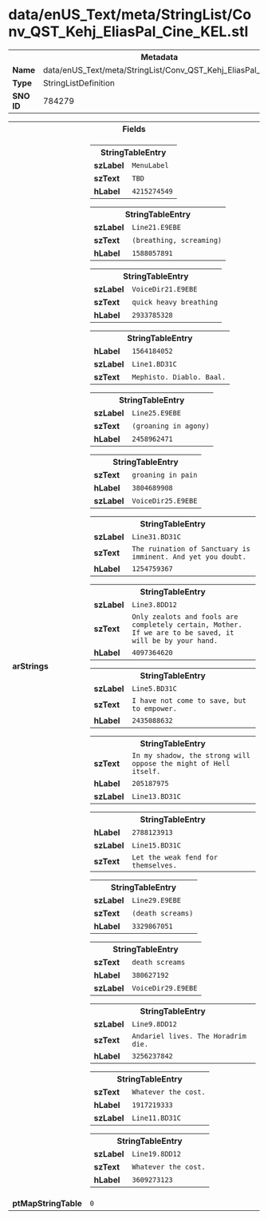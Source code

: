 <h1>data/enUS_Text/meta/StringList/Conv_QST_Kehj_EliasPal_Cine_KEL.stl</h1><table><tr><th colspan="100%">Metadata</th></tr><tr><td><b>Name</b></td><td>data/enUS_Text/meta/StringList/Conv_QST_Kehj_EliasPal_Cine_KEL.stl</td></tr><tr><td><b>Type</b></td><td>StringListDefinition</td></tr><tr><td><b>SNO ID</b></td><td>784279</td></tr></table>

<table><tr><th colspan="100%">Fields</th></tr><tr><td><b>arStrings</b></td><td><table><tr><th colspan="100%">StringTableEntry</th></tr><tr><td><b>szLabel</b></td><td><code>MenuLabel</code></td></tr><tr><td><b>szText</b></td><td><code>TBD</code></td></tr><tr><td><b>hLabel</b></td><td><code>4215274549</code></td></tr></table>


<table><tr><th colspan="100%">StringTableEntry</th></tr><tr><td><b>szLabel</b></td><td><code>Line21.E9EBE</code></td></tr><tr><td><b>szText</b></td><td><code>(breathing, screaming)</code></td></tr><tr><td><b>hLabel</b></td><td><code>1588057891</code></td></tr></table>


<table><tr><th colspan="100%">StringTableEntry</th></tr><tr><td><b>szLabel</b></td><td><code>VoiceDir21.E9EBE</code></td></tr><tr><td><b>szText</b></td><td><code>quick heavy breathing</code></td></tr><tr><td><b>hLabel</b></td><td><code>2933785328</code></td></tr></table>


<table><tr><th colspan="100%">StringTableEntry</th></tr><tr><td><b>hLabel</b></td><td><code>1564184052</code></td></tr><tr><td><b>szLabel</b></td><td><code>Line1.BD31C</code></td></tr><tr><td><b>szText</b></td><td><code>Mephisto. Diablo. Baal.</code></td></tr></table>


<table><tr><th colspan="100%">StringTableEntry</th></tr><tr><td><b>szLabel</b></td><td><code>Line25.E9EBE</code></td></tr><tr><td><b>szText</b></td><td><code>(groaning in agony)</code></td></tr><tr><td><b>hLabel</b></td><td><code>2458962471</code></td></tr></table>


<table><tr><th colspan="100%">StringTableEntry</th></tr><tr><td><b>szText</b></td><td><code>groaning in pain</code></td></tr><tr><td><b>hLabel</b></td><td><code>3804689908</code></td></tr><tr><td><b>szLabel</b></td><td><code>VoiceDir25.E9EBE</code></td></tr></table>


<table><tr><th colspan="100%">StringTableEntry</th></tr><tr><td><b>szLabel</b></td><td><code>Line31.BD31C</code></td></tr><tr><td><b>szText</b></td><td><code>The ruination of Sanctuary is imminent. And yet you doubt.</code></td></tr><tr><td><b>hLabel</b></td><td><code>1254759367</code></td></tr></table>


<table><tr><th colspan="100%">StringTableEntry</th></tr><tr><td><b>szLabel</b></td><td><code>Line3.8DD12</code></td></tr><tr><td><b>szText</b></td><td><code>Only zealots and fools are completely certain, Mother. If we are to be saved, it will be by your hand.</code></td></tr><tr><td><b>hLabel</b></td><td><code>4097364620</code></td></tr></table>


<table><tr><th colspan="100%">StringTableEntry</th></tr><tr><td><b>szLabel</b></td><td><code>Line5.BD31C</code></td></tr><tr><td><b>szText</b></td><td><code>I have not come to save, but to empower.</code></td></tr><tr><td><b>hLabel</b></td><td><code>2435088632</code></td></tr></table>


<table><tr><th colspan="100%">StringTableEntry</th></tr><tr><td><b>szText</b></td><td><code>In my shadow, the strong will oppose the might of Hell itself.</code></td></tr><tr><td><b>hLabel</b></td><td><code>205187975</code></td></tr><tr><td><b>szLabel</b></td><td><code>Line13.BD31C</code></td></tr></table>


<table><tr><th colspan="100%">StringTableEntry</th></tr><tr><td><b>hLabel</b></td><td><code>2788123913</code></td></tr><tr><td><b>szLabel</b></td><td><code>Line15.BD31C</code></td></tr><tr><td><b>szText</b></td><td><code>Let the weak fend for themselves.</code></td></tr></table>


<table><tr><th colspan="100%">StringTableEntry</th></tr><tr><td><b>szLabel</b></td><td><code>Line29.E9EBE</code></td></tr><tr><td><b>szText</b></td><td><code>(death screams)</code></td></tr><tr><td><b>hLabel</b></td><td><code>3329867051</code></td></tr></table>


<table><tr><th colspan="100%">StringTableEntry</th></tr><tr><td><b>szText</b></td><td><code>death screams</code></td></tr><tr><td><b>hLabel</b></td><td><code>380627192</code></td></tr><tr><td><b>szLabel</b></td><td><code>VoiceDir29.E9EBE</code></td></tr></table>


<table><tr><th colspan="100%">StringTableEntry</th></tr><tr><td><b>szLabel</b></td><td><code>Line9.8DD12</code></td></tr><tr><td><b>szText</b></td><td><code>Andariel lives. The Horadrim die.</code></td></tr><tr><td><b>hLabel</b></td><td><code>3256237842</code></td></tr></table>


<table><tr><th colspan="100%">StringTableEntry</th></tr><tr><td><b>szText</b></td><td><code>Whatever the cost.</code></td></tr><tr><td><b>hLabel</b></td><td><code>1917219333</code></td></tr><tr><td><b>szLabel</b></td><td><code>Line11.BD31C</code></td></tr></table>


<table><tr><th colspan="100%">StringTableEntry</th></tr><tr><td><b>szLabel</b></td><td><code>Line19.8DD12</code></td></tr><tr><td><b>szText</b></td><td><code>Whatever the cost.</code></td></tr><tr><td><b>hLabel</b></td><td><code>3609273123</code></td></tr></table>


</td></tr><tr><td><b>ptMapStringTable</b></td><td><code>0</code></td></tr></table>

